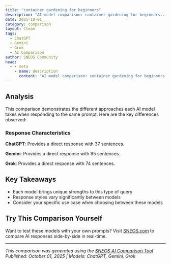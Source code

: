 ```yaml
---
title: "container gardening for beginners"
description: "AI model comparison: container gardening for beginners..."
date: 2025-10-01
category: comparison
layout: Clean
tags:
  - ChatGPT
  - Gemini
  - Grok
  - AI Comparison
author: SNEOS Community
head:
  - - meta
    - name: description
      content: "AI model comparison: container gardening for beginners..."
---
```


<ChatComparison
  title="container gardening for beginners"
  prompt="container gardening for beginners"
  :responses='{"ChatGPT": "Container gardening is a wonderful way to grow plants, herbs, and vegetables in limited spaces such as balconies, patios, or small yards. Here\u2019s a beginner-friendly guide to get you started:\n\n### 1. Choose the Right Containers\n- **Size:** Pick containers that are big enough for the plant\u2019s root system. Small plants like herbs can be grown in smaller pots, while vegetables may need larger containers.\n- **Material:** Containers can be made of plastic, clay, ceramic, wood, or metal. Plastic retains moisture well, while clay pots allow better airflow but dry out faster.\n- **Drainage:** Ensure your containers have drainage holes to prevent waterlogging, which can cause root rot.\n\n### 2. Select Good Potting Soil\n- Use a high-quality potting mix designed for container gardening rather than garden soil. Potting mix is lighter and provides better drainage and aeration.\n\n### 3. Choose Suitable Plants\n- Start with easy-to-grow plants like herbs (basil, parsley, mint), leafy greens (lettuce, spinach), or flowers (marigolds, petunias).\n- Consider the light conditions where the container will be placed\u2014full sun, partial shade, or shade\u2014and select plants accordingly.\n\n### 4. Planting Tips\n- Fill the container with potting soil, leaving about 1-2 inches from the top.\n- Remove plants gently from their nursery pots and loosen roots before planting.\n- Space plants as recommended on the seed packet or plant label.\n- Water thoroughly after planting.\n\n### 5. Watering and Fertilizing\n- Containers dry out quicker than garden beds, so check soil moisture regularly.\n- Water when the top inch of soil feels dry.\n- Use a balanced, water-soluble fertilizer every 2-4 weeks to supply nutrients.\n\n### 6. Sunlight\n- Most vegetables and herbs need at least 6 hours of sunlight daily.\n- Adjust the container location if plants aren\u2019t thriving.\n\n### 7. Maintenance\n- Remove dead leaves and spent flowers to encourage growth.\n- Watch for pests and diseases; treat promptly with appropriate organic or chemical solutions.\n\n### 8. Harvesting\n- Pick herbs frequently to promote bushier growth.\n- Harvest vegetables when they reach the desired size.\n\n### Additional Tips\n- Group containers with similar water and light needs together.\n- Consider using self-watering containers to help maintain consistent moisture.\n- Rotate plants occasionally for even growth.\n\nStarting with a few containers and easy plants will help you gain confidence. Container gardening can be rewarding and add greenery to your living space! If you want, I can suggest some good beginner plants or recipes with homegrown herbs.", "Gemini": "Okay, let\u0027s get you started with container gardening! It\u0027s a fantastic way to grow your own food or beautify your space, even if you don\u0027t have a traditional garden. Here\u0027s a breakdown of the basics:\n\n**1. Planning \u0026 Preparation:**\n\n* **Assess Your Space:**\n * **Sunlight:** How many hours of direct sunlight does your space get? This is crucial for choosing the right plants.\n * **Full Sun:** 6\u002B hours of direct sunlight\n * **Partial Sun/Partial Shade:** 4-6 hours of direct sunlight, often with some afternoon shade\n * **Shade:** Less than 4 hours of direct sunlight, or dappled sunlight all day.\n * **Space:** How much room do you have for containers? Consider walkways and accessibility.\n * **Weight Considerations:** If you\u0027re on a balcony or deck, check weight restrictions. Wet soil and large containers can get very heavy.\n\n* **Choose Your Plants:**\n * **Match Plants to Sunlight:** This is the most important factor! Sun-loving plants in shade will struggle, and shade-loving plants in full sun will burn.\n * **Consider Size at Maturity:** Don\u0027t underestimate how big plants will get. Read the plant label or online descriptions.\n * **Think About Compatibility:** Some plants thrive together, while others compete for resources.\n * **Start Simple:** Begin with easy-to-grow plants like herbs (mint, basil, chives), leafy greens (lettuce, spinach), radishes, tomatoes, peppers, or flowers like marigolds and petunias.\n * **Consider Your Climate (Hardiness Zone):** Make sure the plants you choose are suitable for your local climate. You can easily find your hardiness zone by searching online for \u0022USDA hardiness zone [your zip code].\u0022\n\n* **Gather Your Supplies:**\n * **Containers:**\n * **Size:** Larger containers generally retain moisture better and are less likely to dry out. For most vegetables and larger plants, aim for at least a 12-inch diameter.\n * **Material:** Plastic, terracotta, ceramic, metal, fabric pots \u2013 all have pros and cons.\n * **Plastic:** Lightweight, holds moisture well, inexpensive.\n * **Terracotta:** Porous, allows soil to breathe, attractive but dries out quickly.\n * **Ceramic:** Similar to terracotta but often glazed, which reduces water loss.\n * **Metal:** Can heat up in the sun, potentially damaging roots.\n * **Fabric:** Breathable, air-prunes roots, lightweight.\n * **Drainage:** Essential! Make sure your containers have drainage holes. If not, you\u0027ll need to drill some.\n * **Potting Mix:**\n * **Crucial:** Use a *potting mix*, *not* garden soil. Garden soil compacts in containers, restricts drainage, and can harbor pests and diseases.\n * **Potting Mix Components:** Usually a blend of peat moss or coco coir, perlite or vermiculite, and sometimes compost or fertilizer.\n * **Watering Can or Hose:** Something to water your plants.\n * **Fertilizer:** Choose a balanced, slow-release fertilizer or a liquid fertilizer.\n * **Trowel or Small Shovel:** For planting.\n * **Gloves (Optional):** To protect your hands.\n * **Mulch (Optional):** Helps retain moisture and suppress weeds.\n * **Plant Labels:** Help you remember what you planted where!\n\n**2. Planting:**\n\n* **Prepare the Container:**\n * **Clean:** Wash your containers with soapy water to remove any dirt or debris.\n * **Drainage:** If your container has large drainage holes, you can place a piece of landscape fabric or coffee filter at the bottom to prevent soil from washing out. *Do not* put rocks or gravel at the bottom, as this actually hinders drainage.\n* **Fill with Potting Mix:** Fill the container almost to the top, leaving a few inches of space.\n* **Planting:**\n * **Gently Remove Plant from Nursery Pot:** Squeeze the sides of the pot to loosen the roots.\n * **Loosen Roots:** Gently tease apart the roots, especially if they are root-bound (growing in a tight circle).\n * **Position Plant:** Place the plant in the container at the same depth it was in the nursery pot.\n * **Fill in with Potting Mix:** Add more potting mix around the plant, gently firming the soil.\n* **Water Thoroughly:** Water the container until water drains out of the drainage holes. This helps settle the soil and hydrates the roots.\n* **Mulch (Optional):** Apply a layer of mulch around the plant, keeping it a few inches away from the stem.\n\n**3. Care \u0026 Maintenance:**\n\n* **Watering:**\n * **Frequency:** Water when the top inch of soil feels dry to the touch. The frequency will vary depending on the weather, the type of plant, and the size of the container.\n * **How to Water:** Water deeply and thoroughly, until water drains out of the drainage holes. Avoid watering the leaves, as this can promote disease.\n * **Time of Day:** Water in the morning or evening to minimize water loss through evaporation.\n* **Fertilizing:**\n * **Follow Package Directions:** Apply fertilizer according to the package instructions.\n * **Slow-Release Fertilizer:** If you used a slow-release fertilizer when planting, you may not need to fertilize again for a few months.\n * **Liquid Fertilizer:** Liquid fertilizers are usually applied every 2-4 weeks during the growing season.\n* **Sunlight:** Ensure the plant is getting the appropriate amount of sunlight. If it\u0027s not thriving, consider moving it to a different location.\n* **Pruning:** Prune your plants as needed to remove dead or damaged leaves, encourage bushier growth, and improve air circulation.\n* **Pest and Disease Control:**\n * **Inspect Regularly:** Check your plants regularly for signs of pests or diseases.\n * **Early Intervention:** Address problems early before they become severe.\n * **Organic Solutions:** Consider using organic pest control methods, such as insecticidal soap or neem oil.\n* **Deadheading:** Remove spent flowers to encourage more blooms.\n* **Support:** Some plants, like tomatoes or climbing vines, will need stakes, trellises, or cages for support.\n* **Protect from Frost:** If you live in an area with frost, protect your containers by moving them indoors or covering them with blankets.\n\n**Tips for Success:**\n\n* **Don\u0027t Overwater:** Overwatering is a common mistake. Soggy soil can lead to root rot.\n* **Choose the Right Potting Mix:** Again, this is critical. Don\u0027t use garden soil.\n* **Start Small:** Don\u0027t try to grow everything at once. Start with a few easy plants and gradually expand your garden as you gain experience.\n* **Read Plant Labels:** They provide valuable information about sunlight, watering, and fertilization requirements.\n* **Observe Your Plants:** Pay attention to how your plants are growing and adjust your care as needed.\n* **Don\u0027t Be Afraid to Experiment:** Container gardening is a learning process. Don\u0027t be discouraged if you make mistakes.\n* **Research:** Search online for tips and information about specific plants you\u0027re growing.\n* **Join a Gardening Community:** Connect with other gardeners online or in person to share tips and advice.\n\n**Easy Plants to Start With:**\n\n* **Herbs:** Basil, mint, chives, rosemary, thyme, oregano\n* **Leafy Greens:** Lettuce, spinach, kale, arugula\n* **Vegetables:** Radishes, bush beans, cherry tomatoes, peppers\n* **Flowers:** Marigolds, petunias, zinnias, impatiens (for shade)\n\n**Specific Recommendations for Common Plants:**\n\n* **Tomatoes:** Need large containers (at least 5 gallons), full sun, and regular watering. Use stakes or cages for support.\n* **Peppers:** Need well-draining soil, full sun, and regular watering.\n* **Herbs:** Most herbs prefer well-draining soil and full sun. Mint can be invasive, so grow it in its own container.\n* **Lettuce:** Prefers partial shade and moist soil.\n* **Strawberries:** Do well in hanging baskets or containers.\n\n**Troubleshooting:**\n\n* **Yellow Leaves:** Could be overwatering, underwatering, nutrient deficiency, or pest infestation.\n* **Stunted Growth:** Could be lack of sunlight, nutrient deficiency, or root-bound plants.\n* **Pests:** Identify the pest and use appropriate control methods.\n* **Wilting:** Could be underwatering, overheating, or root rot.\n\nContainer gardening is a rewarding and enjoyable hobby. With a little planning and care, you can grow your own food or create a beautiful oasis in your own backyard! Good luck! Let me know if you have any more specific questions.\n", "Grok": "Container gardening is a fantastic way to grow plants, especially if you have limited space, poor soil, or want to add greenery to patios, balconies, or indoors. It\u2019s perfect for beginners because it\u2019s manageable, flexible, and allows you to control growing conditions. Here\u2019s a step-by-step guide to get started with container gardening:\n\n---\n\n### **1. Choose the Right Containers**\n- **Size:** Pick a container that suits the plant\u2019s needs. Small pots (6-8 inches) work for herbs or annual flowers, while larger pots (12-18 inches or more) are better for vegetables or perennials. Ensure the plant has room to grow.\n- **Material:** Containers come in plastic, terracotta, ceramic, metal, or wood. Plastic is lightweight and retains moisture, while terracotta is porous and dries out faster. Choose based on aesthetics, weight, and climate.\n- **Drainage:** Make sure the container has drainage holes at the bottom to prevent waterlogging, which can rot roots. Use a saucer or tray underneath to catch excess water, especially for indoor gardening.\n\n---\n\n### **2. Select a Suitable Location**\n- **Sunlight:** Most plants need 6-8 hours of direct sunlight daily, though some (like ferns or hostas) thrive in shade. Observe your space to see how much sun it gets and choose plants accordingly.\n- **Access:** Place containers where you can easily water and care for them. If outdoors, consider protection from harsh winds or extreme weather.\n- **Indoor vs. Outdoor:** If gardening indoors, place pots near windows with good light or use grow lights for plants like herbs or succulents.\n\n---\n\n### **3. Pick the Right Plants**\nAs a beginner, start with easy-to-grow plants based on your climate and space:\n- **Herbs:** Basil, mint, parsley, and thyme grow well in small pots and are low-maintenance.\n- **Vegetables:** Cherry tomatoes, lettuce, radishes, and peppers do well in containers with adequate depth.\n- **Flowers:** Marigolds, petunias, and zinnias are hardy and add color.\n- **Succulents/Cacti:** Perfect for beginners, as they need minimal watering and care.\n- **Consider Season:** Choose plants suited to the current growing season or your local hardiness zone (if in the U.S., check the USDA Plant Hardiness Zone Map).\n\n---\n\n### **4. Use Quality Soil**\n- Don\u2019t use garden soil in containers; it\u2019s too heavy and may contain pests or diseases. Instead, use a potting mix, which is lightweight, well-draining, and formulated for container plants.\n- For specific plants, you can amend the mix:\n - Add perlite or vermiculite for better drainage (great for succulents).\n - Mix in compost for nutrient-rich soil (good for vegetables).\n- Fill the container, leaving about 1-2 inches of space at the top for watering.\n\n---\n\n### **5. Planting**\n- If starting from seeds, follow packet instructions for planting depth and spacing. Sow seeds directly in the pot or start them in trays and transplant later.\n- If using seedlings or nursery plants, dig a small hole in the potting mix, place the plant at the same depth it was in its original container, and gently firm the soil around it.\n- Water immediately after planting to settle the soil.\n\n---\n\n### **6. Watering**\n- Containers dry out faster than ground soil, so check moisture regularly. Stick your finger 1-2 inches into the soil; if it feels dry, it\u2019s time to water.\n- Water until you see it draining from the bottom holes, ensuring the roots get enough. Avoid overwatering, as soggy soil can cause root rot.\n- Adjust frequency based on weather (more in hot, dry conditions; less in cool, humid weather) and plant type (succulents need less water than tomatoes).\n\n---\n\n### **7. Provide Care**\n- **Fertilizer:** Container plants use up nutrients quickly. Use a balanced liquid fertilizer (like 10-10-10) every 2-4 weeks, or slow-release granules mixed into the soil as per package instructions. Avoid over-fertilizing, which can burn plants.\n- **Pruning:** Remove dead leaves or flowers (deadheading) to encourage new growth and prevent pests.\n- **Pest Control:** Watch for bugs like aphids or spider mites. Use neem oil or insecticidal soap for an organic solution, or hand-pick larger pests.\n- **Rotation:** If plants lean toward the light, rotate the pot every few days for even growth.\n\n---\n\n### **8. Tips for Success**\n- **Start Small:** Begin with 2-3 pots to avoid feeling overwhelmed. Expand as you gain confidence.\n- **Grouping Pots:** Place containers together to create a mini garden look and make watering easier. Group plants with similar light and water needs.\n- **Seasonal Switching:** When plants die off, clean the container and replant with seasonal varieties (e.g., mums in fall, bulbs in spring).\n- **Mobility:** Use pots with wheels or lightweight materials if you need to move them for sunlight or weather protection.\n\n---\n\n### **Common Beginner Mistakes to Avoid**\n- **Overwatering:** It\u2019s the leading cause of plant death in containers. Always check soil moisture before watering.\n- **Poor Drainage:** No drainage holes or blocked holes lead to root rot. Add a layer of pebbles or broken pottery at the bottom of the pot if needed.\n- **Wrong Pot Size:** Too small a pot stunts growth; too large can retain excess water.\n- **Ignoring Sunlight Needs:** Placing a sun-loving plant in shade (or vice versa) will cause it to struggle.\n\n---\n\n### **Ideas for Container Gardening**\n- **Herb Garden:** Grow basil, chives, and oregano on a sunny windowsill.\n- **Salad Bowl:** Plant lettuce, spinach, and radishes in a wide, shallow container for a mini salad garden.\n- **Vertical Garden:** Use hanging pots or stackable planters for small spaces like balconies.\n- **Themed Pots:** Mix flowers and foliage for a colorful display, or create a \u201Cdesert garden\u201D with succulents and cacti.\n\n---\n\nContainer gardening is forgiving and adaptable, so experiment with different plants and setups to see what works for you. With a little attention, you\u2019ll soon have a thriving mini-garden! Do you have a specific space or type of plant in mind? I can tailor suggestions further if you\u2019d like."}' 
  published-date="17:55"
/>

## Analysis

This comparison demonstrates the different approaches each AI model takes when responding to the same prompt. Here are the key differences observed:

### Response Characteristics

**ChatGPT**: Provides a direct response with 37 sentences. 

**Gemini**: Provides a direct response with 95 sentences. 

**Grok**: Provides a direct response with 74 sentences. 

## Key Takeaways

- Each model brings unique strengths to this type of query
- Response styles vary significantly between models
- Consider your specific use case when choosing between these models

## Try This Comparison Yourself

Want to test these models with your own prompts? Visit [SNEOS.com](https://sneos.com) to compare AI responses side-by-side in real-time.

---

*This comparison was generated using the [SNEOS AI Comparison Tool](https://sneos.com)*
*Published: October 01, 2025 | Models: ChatGPT, Gemini, Grok*
